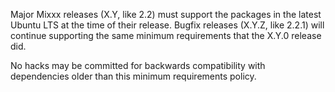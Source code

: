 Major Mixxx releases (X.Y, like 2.2) must support the packages in the latest Ubuntu LTS at the time of their release. Bugfix releases (X.Y.Z, like 2.2.1) will continue supporting the same minimum requirements that the X.Y.0 release did.

No hacks may be committed for backwards compatibility with dependencies older than this minimum requirements policy.